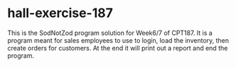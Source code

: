 # hall-exercise-187
This is the SodNotZod program solution for Week6/7 of CPT187. It is a program meant for sales employees to use to login, load the inventory, then create orders for customers. At the end it will print out a report and end the program.
